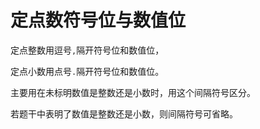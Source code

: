 # 定点数符号位与数值位

定点整数用逗号`,`隔开符号位和数值位，

定点小数用点号`.`隔开符号位和数值位。

主要用在未标明数值是整数还是小数时，用这个间隔符号区分。

若题干中表明了数值是整数还是小数，则间隔符号可省略。
